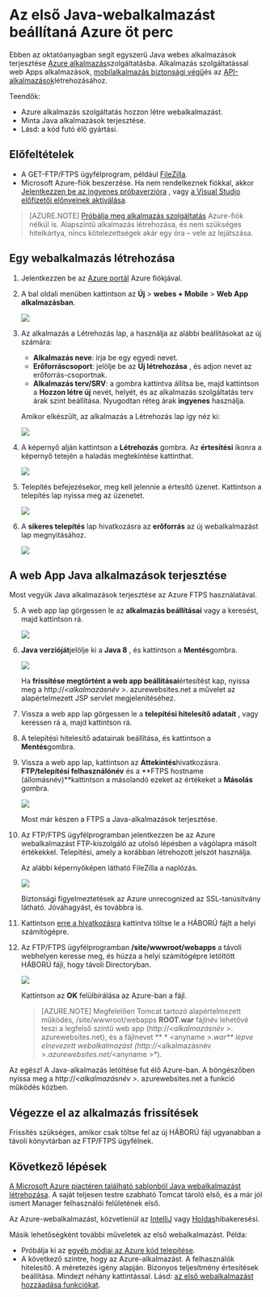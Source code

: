 <properties 
    pageTitle="Az első Java-webalkalmazást beállítaná Azure öt perc |} Microsoft Azure" 
    description="Megtudhatja, hogy milyen könnyen web Apps alkalmazások futtatásához alkalmazás szolgáltatás üzembe helyezése a minta-at. Indítsa el a valódi fejlesztéséhez gyorsan módon, és azonnal eredmények megtekintéséhez." 
    services="app-service\web"
    documentationCenter=""
    authors="cephalin"
    manager="wpickett"
    editor=""
/>

<tags
    ms.service="app-service-web"
    ms.workload="web"
    ms.tgt_pltfrm="na"
    ms.devlang="na"
    ms.topic="hero-article"
    ms.date="10/13/2016" 
    ms.author="cephalin"
/>
    
# <a name="deploy-your-first-java-web-app-to-azure-in-five-minutes"></a>Az első Java-webalkalmazást beállítaná Azure öt perc

Ebben az oktatóanyagban segít egyszerű Java webes alkalmazások terjesztése [Azure alkalmazás](../app-service/app-service-value-prop-what-is.md)szolgáltatásba.
Alkalmazás szolgáltatással web Apps alkalmazások, [mobilalkalmazás biztonsági végű](/documentation/learning-paths/appservice-mobileapps/)és az [API-alkalmazások](../app-service-api/app-service-api-apps-why-best-platform.md)létrehozásához.

Teendők: 

- Azure alkalmazás szolgáltatás hozzon létre webalkalmazást.
- Minta Java alkalmazások terjesztése.
- Lásd: a kód futó élő gyártási.

## <a name="prerequisites"></a>Előfeltételek

- A GET-FTP/FTPS ügyfélprogram, például [FileZilla](https://filezilla-project.org/).
- Microsoft Azure-fiók beszerzése. Ha nem rendelkeznek fiókkal, akkor [Jelentkezzen be az ingyenes próbaverzióra](/pricing/free-trial/?WT.mc_id=A261C142F) , vagy [a Visual Studio előfizetői előnyeinek aktiválása](/pricing/member-offers/msdn-benefits-details/?WT.mc_id=A261C142F).

>[AZURE.NOTE] [Próbálja meg alkalmazás szolgáltatás](http://go.microsoft.com/fwlink/?LinkId=523751) Azure-fiók nélkül is. Alapszintű alkalmazás létrehozása, és nem szükséges hitelkártya, nincs kötelezettségek akár egy óra – vele az lejátszása.

<a name="create"></a>
## <a name="create-a-web-app"></a>Egy webalkalmazás létrehozása

1. Jelentkezzen be az [Azure portál](https://portal.azure.com) Azure fiókjával.

2. A bal oldali menüben kattintson az **Új** > **webes + Mobile** > **Web App alkalmazásban**.

    ![](./media/app-service-web-get-started-languages/create-web-app-portal.png)

3. Az alkalmazás a Létrehozás lap, a használja az alábbi beállításokat az új számára:

    - **Alkalmazás neve**: írja be egy egyedi nevet.
    - **Erőforráscsoport**: jelölje be az **Új létrehozása** , és adjon nevet az erőforrás-csoportnak.
    - **Alkalmazás terv/SRV**: a gombra kattintva állítsa be, majd kattintson a **Hozzon létre új** nevét, helyét, és az alkalmazás szolgáltatás terv árak szint beállítása. Nyugodtan réteg árak **ingyenes** használja.

    Amikor elkészült, az alkalmazás a Létrehozás lap így néz ki:

    ![](./media/app-service-web-get-started-languages/create-web-app-settings.png)

3. A képernyő alján kattintson a **Létrehozás** gombra. Az **értesítési** ikonra a képernyő tetején a haladás megtekintése kattinthat.

    ![](./media/app-service-web-get-started-languages/create-web-app-started.png)

4. Telepítés befejezésekor, meg kell jelennie a értesítő üzenet. Kattintson a telepítés lap nyissa meg az üzenetet.

    ![](./media/app-service-web-get-started-languages/create-web-app-finished.png)

5. A **sikeres telepítés** lap hivatkozásra az **erőforrás** az új webalkalmazást lap megnyitásához.

    ![](./media/app-service-web-get-started-languages/create-web-app-resource.png)

## <a name="deploy-a-java-app-to-your-web-app"></a>A web App Java alkalmazások terjesztése

Most vegyük Java alkalmazások terjesztése az Azure FTPS használatával.

5. A web app lap görgessen le az **alkalmazás beállításai** vagy a keresést, majd kattintson rá. 

    ![](./media/app-service-web-get-started-languages/set-java-application-settings.png)

6. **Java verzióját**jelölje ki a **Java 8** , és kattintson a **Mentés**gombra.

    ![](./media/app-service-web-get-started-languages/set-java-application-settings.png)

    Ha **frissítése megtörtént a web app beállításai**értesítést kap, nyissa meg a http://*&lt;alkalmazásnév >*. azurewebsites.net a művelet az alapértelmezett JSP servlet megjelenítéséhez.

7. Vissza a web app lap görgessen le a **telepítési hitelesítő adatait** , vagy keressen rá a, majd kattintson rá.

8. A telepítési hitelesítő adatainak beállítása, és kattintson a **Mentés**gombra.

7. Vissza a web app lap, kattintson az **Áttekintés**hivatkozásra. **FTP/telepítési felhasználónév** és a **FTPS hostname (állomásnév)**kattintson a másolandó ezeket az értékeket a **Másolás** gombra.

    ![](./media/app-service-web-get-started-languages/get-ftp-url.png)

    Most már készen a FTPS a Java-alkalmazások terjesztése.

8. Az FTP/FTPS ügyfélprogramban jelentkezzen be az Azure webalkalmazást FTP-kiszolgáló az utolsó lépésben a vágólapra másolt értékekkel. Telepítési, amely a korábban létrehozott jelszót használja.

    Az alábbi képernyőképen látható FileZilla a naplózás.

    ![](./media/app-service-web-get-started-languages/filezilla-login.png)

    Biztonsági figyelmeztetések az Azure unrecognized az SSL-tanúsítvány látható. Jóváhagyást, és továbbra is.

9. Kattintson [erre a hivatkozásra](https://github.com/Azure-Samples/app-service-web-java-get-started/raw/master/webapps/ROOT.war) kattintva töltse le a HÁBORÚ fájlt a helyi számítógépre.

9. Az FTP/FTPS ügyfélprogramban **/site/wwwroot/webapps** a távoli webhelyen keresse meg, és húzza a helyi számítógépre letöltött HÁBORÚ fájl, hogy távoli Directoryban.

    ![](./media/app-service-web-get-started-languages/transfer-war-file.png)

    Kattintson az **OK** felülbírálása az Azure-ban a fájl.

    >[AZURE.NOTE] Megfelelően Tomcat tartozó alapértelmezett működés, /site/wwwroot/webapps **ROOT.war** fájlnév lehetővé teszi a legfelső szintű web app (http://*&lt;alkalmazásnév >*. azurewebsites.net), és a fájlnevet ** * &lt;anyname >*.war** lépve elnevezett webalkalmazást (http://*&lt;alkalmazásnév >*.azurewebsites.net/*&lt;anyname >*).

Az egész! A Java-alkalmazás letöltése fut élő Azure-ban. A böngészőben nyissa meg a http://*&lt;alkalmazásnév >*. azurewebsites.net a funkció működés közben. 

## <a name="make-updates-to-your-app"></a>Végezze el az alkalmazás frissítések

Frissítés szükséges, amikor csak töltse fel az új HÁBORÚ fájl ugyanabban a távoli könyvtárban az FTP/FTPS ügyfélnek.

## <a name="next-steps"></a>Következő lépések

[A Microsoft Azure piactéren található sablonból Java webalkalmazást létrehozása](web-sites-java-get-started.md#marketplace). A saját teljesen testre szabható Tomcat tároló első, és a már jól ismert Manager felhasználói felületének első. 

Az Azure-webalkalmazást, közvetlenül az [IntelliJ](app-service-web-debug-java-web-app-in-intellij.md) vagy [Holdas](app-service-web-debug-java-web-app-in-eclipse.md)hibakeresési.

Másik lehetőségként további műveletek az első webalkalmazást. Példa:

- Próbálja ki az [egyéb módjai az Azure kód telepítése](../app-service-web/web-sites-deploy.md). 
- A következő szintre, hogy az Azure-alkalmazást. A felhasználók hitelesítő. A méretezés igény alapján. Bizonyos teljesítmény értesítések beállítása. Mindezt néhány kattintással. Lásd: [az első webalkalmazást hozzáadása funkciókat](app-service-web-get-started-2.md).

